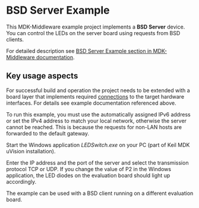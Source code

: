 # BSD Server Example

This MDK-Middleware example project implements a **BSD Server** device. You can control the LEDs on the server board using requests from BSD clients.

For detailed description see [BSD Server Example section in MDK-Middleware documentation](https://arm-software.github.io/MDK-Middleware/latest/Network/BSD_Server_Example.html).

## Key usage aspects

For successful build and operation the project needs to be extended with a board layer that implements required [connections](https://github.com/Open-CMSIS-Pack/cmsis-toolbox/blob/main/docs/ReferenceApplications.md#connections) to the target hardware interfaces. For details see example documentation referenced above.

To run this example, you must use the automatically assigned IPv6 address or set the IPv4 address to match your local network, otherwise the server cannot be reached. This is because the requests for non-LAN hosts are forwarded to the default gateway.

Start the Windows application *LEDSwitch.exe* on your PC (part of Keil MDK uVision installation).

Enter the IP address and the port of the server and select the transmission protocol TCP or UDP. If you change the value of P2 in the Windows application, the LED diodes on the evaluation board should light up accordingly.

The example can be used with a BSD client running on a different evaluation board.
